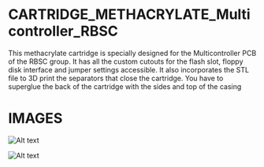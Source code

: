 # CARTRIDGE_METHACRYLATE_Multicontroller_RBSC

This methacrylate cartridge is specially designed for the Multicontroller PCB of the RBSC group. It has all the custom cutouts for the flash slot, floppy disk interface and jumper settings accessible. It also incorporates the STL file to 3D print the separators that close the cartridge. You have to superglue the back of the cartridge with the sides and top of the casing

# IMAGES

![Alt text](https://github.com/capsule5000/CARTRIDGE_METHACRYLATE_Multicontroller_RBSC/blob/main/Images/front_multicontroller.png)

![Alt text](https://github.com/capsule5000/CARTRIDGE_METHACRYLATE_Multicontroller_RBSC/blob/main/Images/Rear_multicontroller.png)
